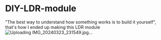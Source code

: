 # DIY-LDR-module
"The best way to understand how something works is to build it yourself", that's how I ended up making this LDR module
![Uploading IMG_20240323_231549.jpg…]()

